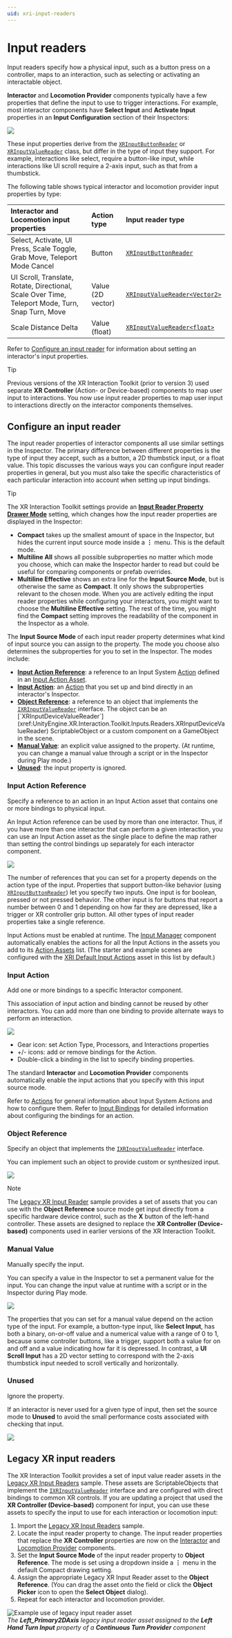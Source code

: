 ```yaml
---
uid: xri-input-readers
---
```


# Input readers

Input readers specify how a physical input, such as a button press on a controller, maps to an interaction, such as selecting or activating an interactable object.

**Interactor** and **Locomotion Provider** components typically have a few properties that define the input to use to trigger interactions. For example, most interactor components have **Select Input** and **Activate Input** properties in an **Input Configuration** section of their Inspectors:

![](images/reader-multiline-effective.png)

These input properties derive from the [`XRInputButtonReader`](xref:UnityEngine.XR.Interaction.Toolkit.Inputs.Readers.XRInputButtonReader) or [`XRInputValueReader`](xref:UnityEngine.XR.Interaction.Toolkit.Inputs.Readers.XRInputValueReader) class, but differ in the type of input they support. For example, interactions like select, require a button-like input, while interactions like UI scroll require a 2-axis input, such as that from a thumbstick.

The following table shows typical interactor and locomotion provider input properties by type:

| Interactor and Locomotion input properties                 | Action type       | Input reader type               |
| :--------------------------------------------------------- | :---------------- | :------------------------------ |
| Select, Activate, UI Press, Scale Toggle, Grab Move, Teleport Mode Cancel | Button  | [`XRInputButtonReader`](xref:UnityEngine.XR.Interaction.Toolkit.Inputs.Readers.XRInputButtonReader)  |
| UI Scroll, Translate, Rotate, Directional, Scale Over Time, Teleport Mode, Turn, Snap Turn, Move | Value (2D vector) | [`XRInputValueReader<Vector2>`](xref:UnityEngine.XR.Interaction.Toolkit.Inputs.Readers.XRInputValueReader`1) |
| Scale Distance Delta                                       | Value (float)     | [`XRInputValueReader<float>`](xref:UnityEngine.XR.Interaction.Toolkit.Inputs.Readers.XRInputValueReader`1)   | 

Refer to [Configure an input reader](#configure-an-input-reader) for information about setting an interactor's input properties.

> [!TIP]
> Previous versions of the XR Interaction Toolkit (prior to version 3) used separate **XR Controller** (Action- or Device-based) components to map user input to interactions. You now use input reader properties to map user input to interactions directly on the interactor components themselves. 

<a name="configure-an-input-reader"></a>
## Configure an input reader

The input reader properties of interactor components all use similar settings in the Inspector. The primary difference between different properties is the type of input they accept, such as a button, a 2D thumbstick input, or a float value. This topic discusses the various ways you can configure input reader properties in general, but you must also take the specific characteristics of each particular interaction into account when setting up input bindings.

> [!TIP]
> The XR Interaction Toolkit settings provide an **[Input Reader Property Drawer Mode](xref:xri-settings#editor-settings)** setting, which changes how the input reader properties are displayed in the Inspector:
>
> * **Compact** takes up the smallest amount of space in the Inspector, but hides the current input source mode inside a **&vellip;** menu. This is the default mode.
> * **Multiline All** shows all possible subproperties no matter which mode you choose, which can make the Inspector harder to read but could be useful for comparing components or prefab overrides.
> * **Multiline Effective** shows an extra line for the **Input Source Mode**, but is otherwise the same as **Compact**. It only shows the subproperties relevant to the chosen mode. When you are actively editing the input reader properties while configuring your interactors, you might want to choose the **Multiline Effective** setting. The rest of the time, you might find the **Compact** setting improves the readability of the component in the Inspector as a whole.

The **Input Source Mode** of each input reader property determines what kind of input source you can assign to the property. The mode you choose also determines the subproperties for you to set in the Inspector. The modes include:

* **[Input Action Reference](#input-action-reference)**: a reference to an Input System [Action](xref:input-system-actions) defined in an [Input Action Asset](xref:input-system-action-assets).
* **[Input Action](#input-action)**: an [Action](xref:input-system-actions) that you set up and bind directly in an interactor's Inspector.
* **[Object Reference](#object-reference)**: a reference to an object that implements the [`IXRInputValueReader`](xref:UnityEngine.XR.Interaction.Toolkit.Inputs.Readers.IXRInputValueReader`1) interface. The object can be an [`XRInputDeviceValueReader`](xref:UnityEngine.XR.Interaction.Toolkit.Inputs.Readers.XRInputDeviceValueReader) ScriptableObject or a custom component on a GameObject in the scene.
* **[Manual Value](#manual-value)**: an explicit value assigned to the property. (At runtime, you can change a manual value through a script or in the Inspector during Play mode.)
* **[Unused](#unused)**: the input property is ignored.

<a name="input-action-reference"></a>
### Input Action Reference

Specify a reference to an action in an Input Action asset that contains one or more bindings to physical input. 

An Input Action reference can be used by more than one interactor. Thus, if you have more than one interactor that can perform a given interaction, you can use an Input Action asset as the single place to define the map rather than setting the control bindings up separately for each interactor component. 

![](images/reader-input-action-reference.png)

The number of references that you can set for a property depends on the action type of the input. Properties that support button-like behavior (using [`XRInputButtonReader`](xref:UnityEngine.XR.Interaction.Toolkit.Inputs.Readers.XRInputButtonReader)) let you specify two inputs. One input is for boolean, pressed or not pressed behavior. The other input is for buttons that report a number between 0 and 1 depending on how far they are depressed, like a trigger or XR controller grip button. All other types of input reader properties take a single reference. 

Input Actions must be enabled at runtime. The [Input Manager](xref:xri-input-action-manager) component automatically enables the actions for all the Input Actions in the assets you add to its [Action Assets](xref:xri-input-action-manager) list. (The starter and example scenes are configured with the [XRI Default Input Actions](xref:xri-samples-starter-assets#input-actions-asset) asset in this list by default.)

<a name="input-action"></a>
### Input Action

Add one or more bindings to a specific Interactor component. 

This association of input action and binding cannot be reused by other interactors. You can add more than one binding to provide alternate ways to perform an interaction.

![](images/reader-input-action.png)

* Gear icon: set Action Type, Processors, and Interactions properties
* +/- icons: add or remove bindings for the Action.
* Double-click a binding in the list to specify binding properties.

The standard **Interactor** and **Locomotion Provider** components automatically enable the input actions that you specify with this input source mode.

Refer to [Actions](xref:input-system-actions) for general information about Input System Actions and how to configure them. Refer to [Input Bindings](xref:input-system-action-bindings) for detailed information about configuring the bindings for an action.

<a name="object-reference"></a>
### Object Reference

Specify an object that implements the [`IXRInputValueReader`](xref:UnityEngine.XR.Interaction.Toolkit.Inputs.Readers.IXRInputValueReader`1) interface. 

You can implement such an object to provide custom or synthesized input.

![](images/reader-object-reference.png)

> [!NOTE]
> The [Legacy XR Input Reader](#legacy-xr-input-readers) sample provides a set of assets that you can use with the **Object Reference** source mode get input directly from a specific hardware device control, such as the **X** button of the left-hand controller. These assets are designed to replace the **XR Controller (Device-based)** components used in earlier versions of the XR Interaction Toolkit. 

<a name="manual"></a>
### Manual Value

Manually specify the input. 

You can specify a value in the Inspector to set a permanent value for the input. You can change the input value at runtime with a script or in the Inspector during Play mode.

![](images/reader-manual-value.png)

The properties that you can set for a manual value depend on the action type of the input. For example, a button-type input, like **Select Input**, has both a binary, on-or-off value and a numerical value with a range of 0 to 1, because some controller buttons, like a trigger, support both a value for on and off and a value indicating how far it is depressed. In contrast, a **UI Scroll Input** has a 2D vector setting to correspond with the 2-axis thumbstick input needed to scroll vertically and horizontally.

<a name="unused"></a>
### Unused

Ignore the property. 

If an interactor is never used for a given type of input, then set the source mode to **Unused** to avoid the small performance costs associated with checking that input.

![](images/reader-unused.png)

<a name="legacy-xr-input-readers"></a>
## Legacy XR input readers

The XR Interaction Toolkit provides a set of input value reader assets in the [Legacy XR Input Readers](xref:xri-samples-legacy-xr-input-readers) sample. These assets are ScriptableObjects that implement the [`IXRInputValueReader`](xref:UnityEngine.XR.Interaction.Toolkit.Inputs.Readers.IXRInputValueReader`1) interface and are configured with direct bindings to common XR controls. If you are updating a project that used the **XR Controller (Device-based)** component for input, you can use these assets to specify the input to use for each interaction or locomotion input:

1. Import the [Legacy XR Input Readers](xref:xri-samples-legacy-xr-input-readers#import) sample.
2. Locate the input reader property to change. The input reader properties that replace the **XR Controller** properties are now on the [Interactor](xref:xri-interactor-components) and [Locomotion Provider](xref:xri-locomotion-providers) components.
3. Set the **Input Source Mode** of the input reader property to **Object Reference**. The mode is set using a dropdown inside a **&vellip;** menu in the default Compact drawing setting.
4. Assign the appropriate Legacy XR Input Reader asset to the **Object Reference**. (You can drag the asset onto the field or click the **Object Picker** icon to open the **Select Object** dialog).
5. Repeat for each interactor and locomotion provider. 

![Example use of legacy input reader asset](images/legacy-ir-example.png)
<br />_The **Left_Primary2DAxis** legacy input reader asset assigned to the **Left Hand Turn Input** property of a **Continuous Turn Provider** component_
